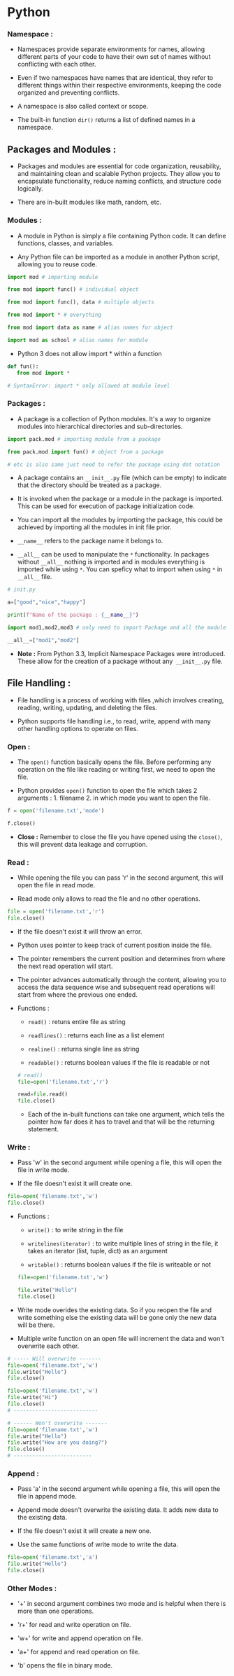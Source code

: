 # Python

### Namespace :

   - Namespaces provide separate environments for names, allowing different parts of your code to have their own set of names without conflicting with each other. 

   - Even if two namespaces have names that are identical, they refer to different things within their respective environments, keeping the code organized and preventing conflicts.

   - A namespace is also called context or scope.

   - The built-in function `dir()` returns a list of defined names in a namespace.

## Packages and Modules :

- Packages and modules are essential for code organization, reusability, and maintaining clean and scalable Python projects. They allow you to encapsulate functionality, reduce naming conflicts, and structure code logically.

- There are in-built modules like math, random, etc.

### Modules :

   - A module in Python is simply a file containing Python code. It can define functions, classes, and variables. 
   
   - Any Python file can be imported as a module in another Python script, allowing you to reuse code.

   ```python
   import mod # importing module
   
   from mod import func() # individual object
   
   from mod import func(), data # multiple objects
   
   from mod import * # everything
   
   from mod import data as name # alias names for object
   
   import mod as school # alias names for module

   ```

   - Python 3 does not allow import * within a function

   ```python
   def fun():
      from mod import *

   # SyntaxError: import * only allowed at module level
   ```

### Packages :

   - A package is a collection of Python modules. It's a way to organize modules into hierarchical directories and sub-directories. 
   
   ```python
   import pack.mod # importing module from a package

   from pack.mod import fun() # object from a package

   # etc is also same just need to refer the package using dot notation
   ```
   
   - A package contains an `__init__.py` file (which can be empty) to indicate that the directory should be treated as a package.

   - It is invoked when the package or a module in the package is imported. This can be used for execution of package initialization code.

   - You can import all the modules by importing the package, this could be achieved by importing all the modules in init file prior. 

   - `__name__` refers to the package name it belongs to.

   - `__all__` can be used to manipulate the `*` functionality. In packages without `__all__` nothing is imported and in modules everything is imported while using `*`. You can speficy what to import when using `*` in `__all__` file.

   ```python
   # init.py

   a=["good","nice","happy"]

   print(f"Name of the package : {__name__}")

   import mod1,mod2,mod3 # only need to import Package and all the module inside it will be imported

   __all__=["mod1","mod2"]
   
   ```

   - **Note :** From Python 3.3, Implicit Namespace Packages were introduced. These allow for the creation of a package without any` __init__.py` file.

## File Handling :

- File handling is a process of working with files ,which involves creating, reading, writing, updating, and deleting the files.

- Python supports file handling i.e., to read, write, append with many other handling options to operate on files.

### Open : 

   - The `open()` function basically opens the file. Before performing any operation on the file like reading or writing first, we need to open the file.

   - Python provides `open()` function to open the file which takes 2 arguments : 1. filename 2. in which mode you want to open the file.

   ```python
   f = open('filename.txt','mode')

   f.close()
   ```

- **Close :** Remember to close the file you have opened using the `close()`, this will prevent data leakage and corruption.

### Read :

   - While opening the file you can pass 'r' in the second argument, this will open the file in read mode.

   - Read mode only allows to read the file and no other operations.

   ```python
   file = open('filename.txt','r')
   file.close()
   ```

   - If the file doesn't exist it will throw an error.

   - Python uses pointer to keep track of current position inside the file.

   - The pointer remembers the current position and determines from where the next read operation will start.

   - The pointer advances automatically through the content, allowing you to access the data sequence wise and subsequent read operations will start from where the previous one ended.

   - Functions :

      - `read()` : retuns entire file as string

      - `readlines()` : returns each line as a list element

      - `realine()` : returns single line as string

      - `readable()` : returns boolean values if the file is readable or not

      ```python
      # read()
      file=open('filename.txt','r')
      
      read=file.read()
      file.close()
      ```

      - Each of the in-built functions can take one argument, which tells the pointer how far does it has to travel and that will be the returning statement.

### Write :

- Pass 'w' in the second argument while opening a file, this will open the file in write mode.

- If the file doesn't exist it will create one.

```python
file=open('filename.txt','w')
file.close()
```

- Functions :

   - `write()` : to write string in the file

   - `writelines(iterator)` : to write multiple lines of string in the file, it takes an iterator (list, tuple, dict) as an argument

   - `writable()` : returns boolean values if the file is writeable or not

   ```python
   file=open('filename.txt','w')
   
   file.write("Hello")
   file.close()
   ```

- Write mode overides the existing data. So if you reopen the file and write something else the existing data will be gone only the new data will be there.

- Multiple write function on an open file will increment the data and won't overwrite each other.

```python
# ----- Will overwrite -------
file=open('filename.txt','w')
file.write("Hello")
file.close()

file=open('filename.txt','w')
file.write("Hi")
file.close()
# ---------------------------

# ------ Won't overwrite -------
file=open('filename.txt','w')
file.write("Hello")
file.write("How are you doing?")
file.close()
# -------------------------
```

### Append :

- Pass 'a' in the second argument while opening a file, this will open the file in append mode.

- Append mode doesn't overwrite the existing data. It adds new data to the existing data.

- If the file doesn't exist it will create a new one.

- Use the same functions of write mode to write the data.

```python
file=open('filename.txt','a')
file.write("Hello")
file.close()
```

### Other Modes :

- '+' in second argument combines two mode and is helpful when there is more than one operations.

- 'r+' for read and write operation on file.

- 'w+' for write and append operation on file.

- 'a+' for append and read operation on file.

- 'b' opens the file in binary mode.